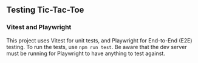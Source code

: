 ## Testing Tic-Tac-Toe

### Vitest and Playwright

This project uses Vitest for unit tests, and Playwright for End-to-End (E2E) testing. To run the tests, use `npm run test`. Be aware that the dev server must be running for Playwright to have anything to test against.
